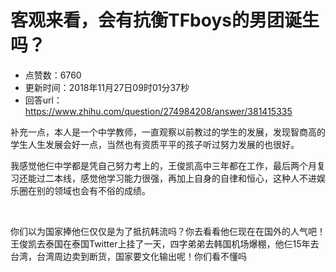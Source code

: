 # 客观来看，会有抗衡TFboys的男团诞生吗？
- 点赞数：6760
- 更新时间：2018年11月27日09时01分37秒
- 回答url：https://www.zhihu.com/question/274984208/answer/381415335
<body>
 <p data-pid="l8lpza0Z">补充一点，本人是一个中学教师，一直观察以前教过的学生的发展，发现智商高的学生人生发展会好一点，当然也有资质平平的孩子听过努力发展的也很好。</p>
 <p data-pid="ztEiq-FM">我感觉他仨中学都是凭自己努力考上的，王俊凯高中三年都在工作，最后两个月复习还能过二本线，感觉他学习能力很强，再加上自身的自律和恒心，这种人不进娱乐圈在别的领域也会有不俗的成绩。</p>
 <p class="ztext-empty-paragraph"><br></p>
 <p data-pid="Tr1uQsgT">你们以为国家捧他仨仅仅是为了抵抗韩流吗？你去看看他仨现在在国外的人气吧！王俊凯去泰国在泰国Twitter上挂了一天，四字弟弟去韩国机场爆棚，他仨15年去台湾，台湾周边卖到断货，国家要文化输出呢！你们看不懂吗</p>
</body>